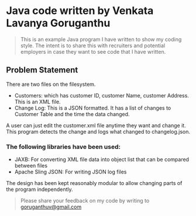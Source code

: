 # Java code written by Venkata Lavanya Goruganthu

> This is an example Java program I have written to show my coding style. The intent is to share this with recruiters and potential employers in case they want to see code that I have written.

## Problem Statement

There are two files on the filesystem.
* Customers: which has customer ID, customer Name, customer Address. This is an XML file.
* Change Log: This is a JSON formatted. It has a list of changes to Customer Table and the time the data changed. 

A user can just edit the customer.xml file anytime they want and change it. This program detects the change and logs what changed to changelog.json.

### The following libraries have been used:
* JAXB: For converting XML file data into object list that can be compared between files
* Apache Sling JSON: For writing JSON log files

The design has been kept reasonably modular to allow changing parts of the program independently.

> Please share your feedback on my code by writing to goruganthuv@gmail.com
